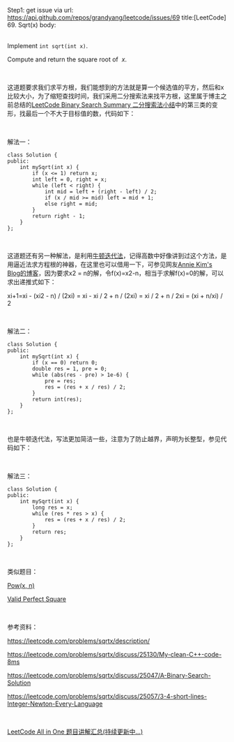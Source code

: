 Step1: get issue via url: https://api.github.com/repos/grandyang/leetcode/issues/69 
 title:[LeetCode] 69. Sqrt(x) 
 body:  
  

Implement `int sqrt(int x)`.

Compute and return the square root of  _x_.

 

这道题要求我们求平方根，我们能想到的方法就是算一个候选值的平方，然后和x比较大小，为了缩短查找时间，我们采用二分搜索法来找平方根，这里属于博主之前总结的[LeetCode Binary Search Summary 二分搜索法小结](http://www.cnblogs.com/grandyang/p/6854825.html)中的第三类的变形，找最后一个不大于目标值的数，代码如下：

 

解法一：
    
    
    class Solution {
    public:
        int mySqrt(int x) {
            if (x <= 1) return x;
            int left = 0, right = x;
            while (left < right) {
                int mid = left + (right - left) / 2;
                if (x / mid >= mid) left = mid + 1;
                else right = mid;
            }
            return right - 1;
        }
    };

 

这道题还有另一种解法，是利用[牛顿迭代法](http://zh.wikipedia.org/wiki/%E7%89%9B%E9%A1%BF%E6%B3%95)，记得高数中好像讲到过这个方法，是用逼近法求方程根的神器，在这里也可以借用一下，可参见网友[Annie Kim's Blog的博客](http://www.cnblogs.com/AnnieKim/archive/2013/04/18/3028607.html)，因为要求x2 = n的解，令f(x)=x2-n，相当于求解f(x)=0的解，可以求出递推式如下：

xi+1=xi - (xi2 \- n) / (2xi) = xi - xi / 2 + n / (2xi) = xi / 2 + n / 2xi = (xi + n/xi) / 2

 

解法二：
    
    
    class Solution {
    public:
        int mySqrt(int x) {
            if (x == 0) return 0;
            double res = 1, pre = 0;
            while (abs(res - pre) > 1e-6) {
                pre = res;
                res = (res + x / res) / 2;
            }
            return int(res);
        }
    };

 

也是牛顿迭代法，写法更加简洁一些，注意为了防止越界，声明为长整型，参见代码如下：

 

解法三：
    
    
    class Solution {
    public:
        int mySqrt(int x) {
            long res = x;
            while (res * res > x) {
                res = (res + x / res) / 2;
            }
            return res;
        }
    };

 

类似题目：

[Pow(x, n)](http://www.cnblogs.com/grandyang/p/4383775.html)

[Valid Perfect Square](http://www.cnblogs.com/grandyang/p/5619296.html)

 

参考资料：

<https://leetcode.com/problems/sqrtx/description/>

<https://leetcode.com/problems/sqrtx/discuss/25130/My-clean-C++-code-8ms>

<https://leetcode.com/problems/sqrtx/discuss/25047/A-Binary-Search-Solution>

<https://leetcode.com/problems/sqrtx/discuss/25057/3-4-short-lines-Integer-Newton-Every-Language>

 

[LeetCode All in One 题目讲解汇总(持续更新中...)](http://www.cnblogs.com/grandyang/p/4606334.html)
